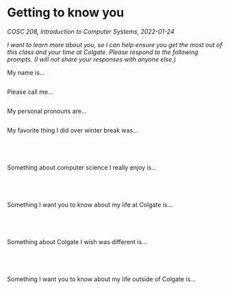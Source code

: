# Getting to know you
_COSC 208, Introduction to Computer Systems, 2022-01-24_

*I want to learn more about you, so I can help ensure you get the most out of this class and your time at Colgate. Please respond to the following prompts. (I will not share your responses with anyone else.)*

My name is...
```

```

Please call me...
```

```

My personal pronouns are...
```

```

My favorite thing I did over winter break was...
```




```

Something about computer science I really enjoy is...
```




```

Something I want you to know about my life at Colgate is...
```




```
Something about Colgate I wish was different is...
```




```
Something I want you to know about my life outside of Colgate is...
